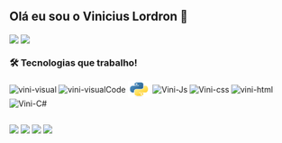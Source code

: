 ## Olá eu sou o Vinicius Lordron  👋

<div>
  <img align="center" src="https://github-readme-stats.vercel.app/api?username=viniciuslordron&theme=dracula" />
  <img align="center" src="https://github-readme-stats.vercel.app/api/top-langs/?username=viniciuslordron&layout=compact&langs_count=7&theme=dracula"/>
</div>

### 🛠️ Tecnologias que trabalho!

<div style="display: inline_block">
  
  <img align = "center" alt= "vini-visual" height = "30" width = "40" src="https://cdn.jsdelivr.net/gh/devicons/devicon@latest/icons/visualstudio/visualstudio-original.svg" />
  
  <img align = "center" alt= "vini-visualCode" height = "30" width = "40" src="https://cdn.jsdelivr.net/gh/devicons/devicon@latest/icons/vscode/vscode-original.svg" />         
          
  <img align="center" alt="Vini-Python" height="30" width="40" src="https://raw.githubusercontent.com/devicons/devicon/master/icons/python/python-original.svg">

  <img align="center" alt="Vini-Js" height="30" width="40" src="https://cdn.jsdelivr.net/gh/devicons/devicon@latest/icons/javascript/javascript-original.svg" />

  <img align="center" alt="Vini-css" height="30" width="40" src="https://cdn.jsdelivr.net/gh/devicons/devicon@latest/icons/css3/css3-original.svg" />
  
  <img align = "center" alt = "vini-html" height= "30" widith = "40" src="https://cdn.jsdelivr.net/gh/devicons/devicon@latest/icons/html5/html5-original.svg" />
          
  <img align="center" alt="Vini-C#" height="30" width="40" src="https://cdn.jsdelivr.net/gh/devicons/devicon@latest/icons/csharp/csharp-original.svg" />

</div>

##

<div style="display: inline_block"> 
  <a href="..." target="_blank"> <img src="https://img.shields.io/badge/YouTube-FF0000?style=for-the-badge&logo=youtube&logoColor=white" target="_blank"></a>
  <a href="https://instagram.com/v.lordron" target="_blank"><img src="https://img.shields.io/badge/-Instagram-%23E4405F?style=for-the-badge&logo=instagram&logoColor=white" target="_blank"></a>
  <a href="https://discord.gg/viniking" target="_blank"><img src="https://img.shields.io/badge/Discord-7289DA?style=for-the-badge&logo=discord&logoColor=white" target="_blank"></a> 
  <a href="https://www.linkedin.com/in/vinicius-william-lordron-83a94529b?utm_source=share&utm_campaign=share_via&utm_content=profile&utm_medium=ios_app" target="_blank"><img src="https://img.shields.io/badge/-LinkedIn-%230077B5?style=for-the-badge&logo=linkedin&logoColor=white" target="_blank"></a> 
</div>
